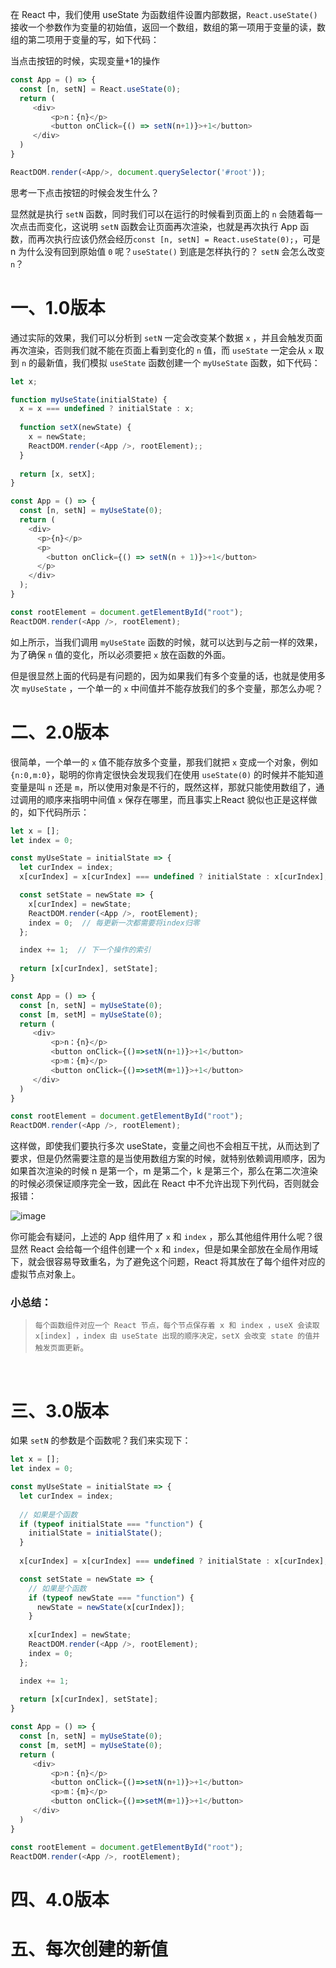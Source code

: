 在 React 中，我们使用 useState 为函数组件设置内部数据，`React.useState()`接收一个参数作为变量的初始值，返回一个数组，数组的第一项用于变量的读，数组的第二项用于变量的写，如下代码：

当点击按钮的时候，实现变量+1的操作

```js
const App = () => {
  const [n, setN] = React.useState(0);
  return (
     <div>
         <p>n：{n}</p>
         <button onClick={() => setN(n+1)}>+1</button>
     </div>
  )
}

ReactDOM.render(<App/>, document.querySelector('#root'));
```
思考一下点击按钮的时候会发生什么？

显然就是执行 `setN` 函数，同时我们可以在运行的时候看到页面上的 `n` 会随着每一次点击而变化，这说明 `setN` 函数会让页面再次渲染，也就是再次执行 App 函数，而再次执行应该仍然会经历`const [n, setN] = React.useState(0);`，可是 n 为什么没有回到原始值 `0` 呢？`useState()` 到底是怎样执行的？ `setN` 会怎么改变 `n`？

# 一、1.0版本

通过实际的效果，我们可以分析到 `setN` 一定会改变某个数据 `x` ，并且会触发页面再次渲染，否则我们就不能在页面上看到变化的 `n` 值，而 `useState` 一定会从 `x` 取到 `n` 的最新值，我们模拟 `useState` 函数创建一个 `myUseState` 函数，如下代码：

```js
let x;

function myUseState(initialState) {
  x = x === undefined ? initialState : x;
  
  function setX(newState) {
    x = newState;
    ReactDOM.render(<App />, rootElement);;
  }
  
  return [x, setX];
}

const App = () => {
  const [n, setN] = myUseState(0);
  return (
    <div>
      <p>{n}</p>
      <p>
        <button onClick={() => setN(n + 1)}>+1</button>
      </p>
    </div>
  );
}

const rootElement = document.getElementById("root");
ReactDOM.render(<App />, rootElement);
```

如上所示，当我们调用 `myUseState` 函数的时候，就可以达到与之前一样的效果，为了确保 `n` 值的变化，所以必须要把 `x` 放在函数的外面。

但是很显然上面的代码是有问题的，因为如果我们有多个变量的话，也就是使用多次 `myUseState` ，一个单一的 `x` 中间值并不能存放我们的多个变量，那怎么办呢？ 

# 二、2.0版本

很简单，一个单一的 `x` 值不能存放多个变量，那我们就把 `x` 变成一个对象，例如 `{n:0,m:0}`，聪明的你肯定很快会发现我们在使用 `useState(0)` 的时候并不能知道变量是叫 `n` 还是 `m`，所以使用对象是不行的，既然这样，那就只能使用数组了，通过调用的顺序来指明中间值 `x` 保存在哪里，而且事实上React 貌似也正是这样做的，如下代码所示：

```js
let x = [];
let index = 0;

const myUseState = initialState => {
  let curIndex = index; 
  x[curIndex] = x[curIndex] === undefined ? initialState : x[curIndex];

  const setState = newState => {
    x[curIndex] = newState;
    ReactDOM.render(<App />, rootElement);
    index = 0;  // 每更新一次都需要将index归零
  };

  index += 1;  // 下一个操作的索引
  
  return [x[curIndex], setState];
}

const App = () => {
  const [n, setN] = myUseState(0);
  const [m, setM] = myUseState(0);
  return (
     <div>
         <p>n：{n}</p>
         <button onClick={()=>setN(n+1)}>+1</button>
         <p>m：{m}</p>
         <button onClick={()=>setM(m+1)}>+1</button>
     </div>
  )
}

const rootElement = document.getElementById("root");
ReactDOM.render(<App />, rootElement);
```

这样做，即使我们要执行多次 useState，变量之间也不会相互干扰，从而达到了要求，但是仍然需要注意的是当使用数组方案的时候，就特别依赖调用顺序，因为如果首次渲染的时候 n 是第一个，m 是第二个，k 是第三个，那么在第二次渲染的时候必须保证顺序完全一致，因此在 React 中不允许出现下列代码，否则就会报错：

![image](https://user-images.githubusercontent.com/74364990/171037994-10557466-dc67-44e3-973c-6762c5ca69ec.png)

你可能会有疑问，上述的 App 组件用了 `x` 和 `index` ，那么其他组件用什么呢？很显然 React 会给每一个组件创建一个 `x` 和 `index`，但是如果全部放在全局作用域下，就会很容易导致重名，为了避免这个问题，React 将其放在了每个组件对应的虚拟节点对象上。

### 小总结：
>`每个函数组件对应一个 React 节点，每个节点保存着 x 和 index ，useX 会读取 x[index] ，index 由 useState 出现的顺序决定，setX 会改变 state 的值并触发页面更新`。

<br>

# 三、3.0版本

如果 `setN` 的参数是个函数呢？我们来实现下：

```js
let x = [];
let index = 0;

const myUseState = initialState => {
  let curIndex = index; 
    
  // 如果是个函数
  if (typeof initialState === "function") {
    initialState = initialState();
  }
  
  x[curIndex] = x[curIndex] === undefined ? initialState : x[curIndex];

  const setState = newState => {
    // 如果是个函数
    if (typeof newState === "function") {
      newState = newState(x[curIndex]);
    }
    
    x[curIndex] = newState;
    ReactDOM.render(<App />, rootElement);
    index = 0;
  };

  index += 1;
  
  return [x[curIndex], setState];
}

const App = () => {
  const [n, setN] = myUseState(0);
  const [m, setM] = myUseState(0);
  return (
     <div>
         <p>n：{n}</p>
         <button onClick={()=>setN(n+1)}>+1</button>
         <p>m：{m}</p>
         <button onClick={()=>setM(m+1)}>+1</button>
     </div>
  )
}

const rootElement = document.getElementById("root");
ReactDOM.render(<App />, rootElement);
```

# 四、4.0版本

# 五、每次创建的新值
